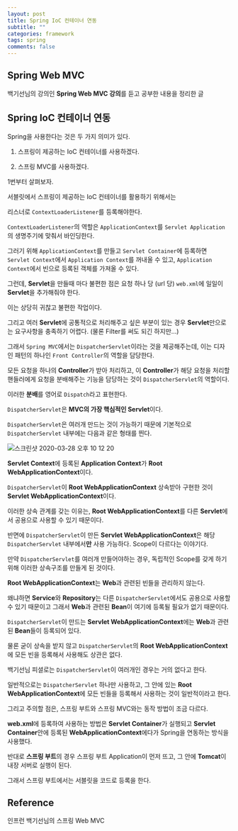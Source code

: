 ```yaml
---
layout: post
title: Spring IoC 컨테이너 연동
subtitle: ""
categories: framework
tags: spring
comments: false
---
```


## Spring Web MVC

백기선님의 강의인 **Spring Web MVC 강의**를 듣고 공부한 내용을 정리한 글

## Spring IoC 컨테이너 연동

Spring을 사용한다는 것은 두 가지 의미가 있다.

1. 스프링이 제공하는 IoC 컨테이너를 사용하겠다.

2. 스프링 MVC를 사용하겠다.

1번부터 살펴보자.

서블릿에서 스프링이 제공하는 IoC 컨테이너를 활용하기 위해서는

리스너로 `ContextLoaderListener`를 등록해야한다.

`ContextLoaderListener`의 역할은 `ApplicationContext`를 `Servlet Application`의 생명주기에 맞춰서 바인딩한다.

그러기 위해 `ApplicationContext`를 만들고 `Servlet Container`에 등록하면 `Servlet Context`에서 `Application Context`를 꺼내올 수 있고, `Application Context`에서 빈으로 등록된 객체를 가져올 수 있다.

그런데, **Servlet**을 만들때 마다 불편한 점은 요청 하나 당 (url 당) `web.xml`에 일일이 **Servlet**을 추가해줘야 한다.

이는 상당히 귀찮고 불편한 작업이다.

그리고 여러 **Servlet**에 공통적으로 처리해주고 싶은 부분이 있는 경우 **Servlet**만으로는 요구사항을 충족하기 어렵다. (물론 Filter를 써도 되긴 하지만...)

그래서 `Spring MVC`에서는 `DispatcherServlet`이라는 것을 제공해주는데, 이는 디자인 패턴의 하나인 `Front Controller`의 역할을 담당한다.

모든 요청을 하나의 **Controller**가 받아 처리하고, 이 **Controller**가 해당 요청을 처리할 핸들러에게 요청을 분배해주는 기능을 담당하는 것이 `DispatcherServlet`의 역할이다.

이러한 **분배**를 영어로 `Dispatch`라고 표현한다.

`DispatcherServlet`은 **MVC의 가장 핵심적인 Servlet**이다.

`DispatcherServlet`은 여러개 만드는 것이 가능하기 때문에 기본적으로 `DispatcherServlet` 내부에는 다음과 같은 형태를 띈다.

![스크린샷 2020-03-28 오후 10 12 20](https://user-images.githubusercontent.com/43809168/77823804-338e5400-7141-11ea-9f0c-fcf01f1f619e.png)

**Servlet Context**에 등록된 **Application Context**가 **Root WebApplicationContext**이다.

`DispatcherServlet`이 **Root WebApplicationContext** 상속받아 구현한 것이 **Servlet WebApplicationContext**이다.

이러한 상속 관계를 갖는 이유는, **Root WebApplicationContext**를 다른 **Servlet**에서 공용으로 사용할 수 있기 때문이다.

반면에 `DispatcherServlet`이 만든 **Servlet WebApplicationContext**은 해당 `DispatcherServlet` 내부에서**만** 사용 가능하다. Scope이 다르다는 이야기다.

만약 `DispatcherServlet`를 여러개 만들어야하는 경우, 독립적인 Scope를 갖게 하기 위해 이러한 상속구조를 만들게 된 것이다.

**Root WebApplicationContext**는 **Web**과 관련된 빈들을 관리하지 않는다.

왜냐하면 **Service**와 **Repository**는 다른 `DispatcherServlet`에서도 공용으로 사용할 수 있기 때문이고 그래서 **Web**과 관련된 **Bean**이 여기에 등록될 필요가 없기 때문이다.

`DispatcherServlet`이 만드는 **Servlet WebApplicationContext**에는 **Web**과 관련된 **Bean**들이 등록되어 있다.

물론 굳이 상속을 받지 않고 `DispatcherServlet`의 **Root WebApplicationContext**에 모든 빈을 등록해서 사용해도 상관은 없다.

백기선님 피셜로는 `DispatcherServlet`이 여러개인 경우는 거의 없다고 한다.

일반적으로는 `DispatcherServlet` 하나만 사용하고, 그 안에 있는 **Root WebApplicationContext**에 모든 빈들을 등록해서 사용하는 것이 일반적이라고 한다.

그리고 주의할 점은, 스프링 부트와 스프링 MVC와는 동작 방법이 조금 다르다.

**web.xml**에 등록하여 사용하는 방법은 **Servlet Container**가 실행되고 **Servlet Container**안에 등록된 **WebApplicationContext**에다가 Spring을 연동하는 방식을 사용했다.

반대로 **스프링 부트**의 경우 스프링 부트 Application이 먼저 뜨고, 그 안에 **Tomcat**이 내장 서버로 실행이 된다.

그래서 스프링 부트에서는 서블릿을 코드로 등록을 한다.

## Reference

인프런 백기선님의 스프링 Web MVC
